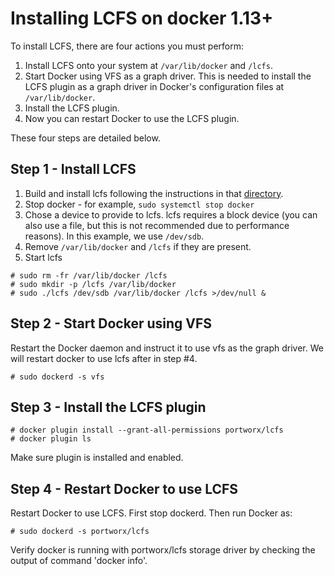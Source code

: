 # Installing LCFS on docker 1.13+

To install LCFS, there are four actions you must perform:

1. Install LCFS onto your system at `/var/lib/docker` and `/lcfs`.
2. Start Docker using VFS as a graph driver.  This is needed to install the LCFS plugin as a graph driver in Docker's configuration files at `/var/lib/docker`.
3. Install the LCFS plugin.
4. Now you can restart Docker to use the LCFS plugin.

These four steps are detailed below.

##  Step 1 - Install LCFS
1. Build and install lcfs following the instructions in that [directory](https://github.com/portworx/px-graph/blob/master/lcfs/README.md).
2. Stop docker - for example, `sudo systemctl stop docker`
3. Chose a device to provide to lcfs.  lcfs requires a block device (you can also use a file, but this is not recommended due to performance reasons).  In this example, we use `/dev/sdb`.
4. Remove `/var/lib/docker` and `/lcfs` if they are present.
5. Start lcfs
```
# sudo rm -fr /var/lib/docker /lcfs
# sudo mkdir -p /lcfs /var/lib/docker
# sudo ./lcfs /dev/sdb /var/lib/docker /lcfs >/dev/null &
```

## Step 2 - Start Docker using VFS
Restart the Docker daemon and instruct it to use vfs as the graph driver.  We will restart docker to use lcfs after in step #4.
```
# sudo dockerd -s vfs
```

## Step 3 - Install the LCFS plugin
```
# docker plugin install --grant-all-permissions portworx/lcfs
# docker plugin ls
```

Make sure plugin is installed and enabled.

## Step 4 - Restart Docker to use LCFS
Restart Docker to use LCFS.  First stop dockerd.  Then run Docker as:
```
# sudo dockerd -s portworx/lcfs
```

Verify docker is running with portworx/lcfs storage driver by checking the output of command 'docker info'.
